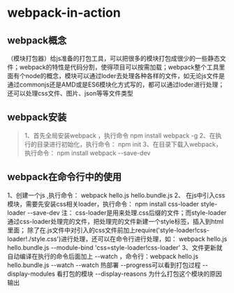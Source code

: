 # webpack-in-action
## webpack概念
（模块打包器）给js准备的打包工具，可以把很多的模块打包成很少的一些静态文件；webpack的特性是代码分割，使得项目可以按需加载；webpack整个工具里面有个node的概念，模块可以通过loder去处理各种各样的文件，如无论js文件是通过commonjs还是AMD或是ES6模块化方式写的，都可以通过loder进行处理；还可以处理css文件、图片、json等等文件类型
## webpack安装
>1、首先全局安装webpack ，执行命令 npm install webpack -g
2、在执行的目录进行初始化，执行命令： npm init
3、在目录下载入webpack，执行命令： npm install webpack --save-dev
## webpack在命令行中的使用
1、创建一个js ,执行命令： webpack hello.js hello.bundle.js
2、 在js中引入css模块，需要先安装css相关loader，执行命令： npm install css-loader style-loader --save-dev
注： css-loader是用来处理.css后缀的文件；而style-loader通过css-loader处理完的文件，把处理完的文件新建一个style标签，插入到html里面；
除了在.js文件中对引入的css文件前加上require('style-loader!css-loader!./style.css')进行处理，还可以在命令行进行处理，如：
webpack hello.js hello.bundle.js --module-bind 'css=style-loader!css-loader'
3、文件更新就自动编译在执行的命令后面加上 --watch ，命令行：webpack hello.js hello.bundle.js --watch
 --watch 热部署
--progress可以看到打包过程
--display-modules 看打包的模块
--display-reasons  为什么打包这个模块的原因输出
